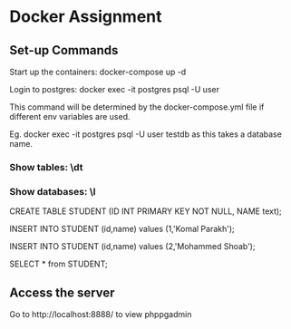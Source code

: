 # Docker Assignment

## Set-up Commands

Start up the containers: docker-compose up -d

Login to postgres: docker exec -it postgres psql -U user

This command will be determined by the docker-compose.yml file if different env variables are used.

Eg. docker exec -it postgres psql -U user testdb as this takes a database name.

### Show tables: \dt

### Show databases: \l

CREATE TABLE STUDENT (ID INT PRIMARY KEY NOT NULL, NAME text);

INSERT INTO  STUDENT (id,name) values (1,'Komal Parakh');

INSERT INTO  STUDENT (id,name) values (2,'Mohammed Shoab');

SELECT * from STUDENT;

## Access the server 
Go to http://localhost:8888/ to view phppgadmin
